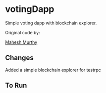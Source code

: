 # votingDapp

Simple voting dapp with blockchain explorer.

Original code by:

[Mahesh Murthy](https://github.com/maheshmurthy/ethereum_voting_dapp)


## Changes

Added a simple blockchain explorer for testrpc

## To Run


